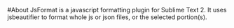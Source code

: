 #About
JsFormat is a javascript formatting plugin for Sublime Text 2. It uses jsbeautifier to format whole js or json files, or the selected portion(s).
